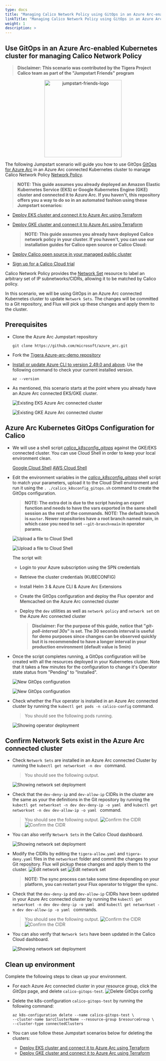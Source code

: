 ```yaml
---
type: docs
title: "Managing Calico Network Policy using GitOps in an Azure Arc-enabled Kubernetes cluster"
linkTitle: "Managing Calico Network Policy using GitOps in an Azure Arc-enabled Kubernetes cluster"
weight: 1
description: >
---
```


## Use GitOps in an Azure Arc-enabled Kubernetes cluster for managing Calico Network Policy

 > **Disclaimer: This scenario was contributed by the Tigera Project Calico team as part of the "Jumpstart Friends" program**

<p align="center"><img src="/img/jumpstart_friends_logo.png" alt="jumpstart-friends-logo" width="250"></p>

The following Jumpstart scenario will guide you how to use GitOps [GitOps for Azure Arc](https://docs.microsoft.com/azure/azure-arc/kubernetes/tutorial-use-gitops-connected-cluster) in an Azure Arc connected Kubernetes cluster to manage Calico Network Policy [Network Policy](https://projectcalico.docs.tigera.io/about/about-network-policy).

  > **NOTE: This guide assumes you already deployed an Amazon Elastic Kubernetes Service (EKS) or Google Kubernetes Engine (GKE) cluster and connected it to Azure Arc. If you haven't, this repository offers you a way to do so in an automated fashion using these Jumpstart scenarios:**

- [Deploy EKS cluster and connect it to Azure Arc using Terraform](https://azurearcjumpstart.io/azure_arc_jumpstart/azure_arc_k8s/eks/eks_terraform/)
- [Deploy GKE cluster and connect it to Azure Arc using Terraform](https://azurearcjumpstart.io/azure_arc_jumpstart/azure_arc_k8s/gke/gke_terraform/)

  > **NOTE: This guide assumes you already have deployed Calico network policy in your cluster. If you haven't, you can use our installation guides for Calico open source or Calico Cloud:**

- [Deploy Calico open source in your managed public cluster](https://projectcalico.docs.tigera.io/getting-started/kubernetes/managed-public-cloud/)
- [Sign up for a Calico Cloud trial](https://www.calicocloud.io/?utm_campaign=calicocloud&utm_medium=digital&utm_source=microsoft)

Calico Network Policy provides the [Network Set](https://projectcalico.docs.tigera.io/archive/v3.21/reference/resources/networkset) resource to label an arbitrary set of IP subnetworks/CIDRs, allowing it to be matched by Calico policy.

In this scenario, we will be using GitOps in an Azure Arc connected Kubernetes cluster to update `Network Sets`. The changes will be committed to a Git repository, and Flux will pick up these changes and apply them to the cluster.

## Prerequisites

- Clone the Azure Arc Jumpstart repository

    ```shell
    git clone https://github.com/microsoft/azure_arc.git
    ```

- Fork the [Tigera Azure-arc-demo repository](https://github.com/tigera-solutions/Azure-arc-demo)

- [Install or update Azure CLI to version 2.49.0 and above](https://docs.microsoft.com/cli/azure/install-azure-cli?view=azure-cli-latest). Use the following command to check your current installed version.

  ```shell
  az --version
  ```

- As mentioned, this scenario starts at the point where you already have an Azure Arc connected EKS/GKE cluster.

    ![Existing EKS Azure Arc connected cluster](./01.png)

    ![Existing GKE Azure Arc connected cluster](./02.png)

## Azure Arc Kubernetes GitOps Configuration for Calico

- We will use a shell script [*calico_k8sconfig_gitops*](https://raw.githubusercontent.com/microsoft/azure_arc/main/azure_arc_k8s_jumpstart/multi_distributions/calico_gitops/calico_k8sconfig_gitops.sh) against the GKE/EKS connected cluster. You can use Cloud Shell in order to keep your local environment clean.

  [Google Cloud Shell](https://cloud.google.com/shell)
  [AWS Cloud Shell](https://aws.amazon.com/cloudshell/)

- Edit the environment variables in the [*calico_k8sconfig_gitops*](https://raw.githubusercontent.com/microsoft/azure_arc/main/azure_arc_k8s_jumpstart/multi_distributions/calico_gitops/calico_k8sconfig_gitops.sh) shell script to match your parameters, upload it to the Cloud Shell environment and run it using the ```. ./calico_k8sconfig_gitops.sh``` command to create the GitOps configuration.

    > **NOTE: The extra dot is due to the script having an *export* function and needs to have the vars exported in the same shell session as the rest of the commands.**
    > **NOTE: The default branch is `master`. Newer repositories have a root branch named main, in which case you need to set `--git-branch=main` in operator params.**

    ![Upload a file to Cloud Shell](./03.png)

    ![Upload a file to Cloud Shell](./04.png)

    The script will:

  - Login to your Azure subscription using the SPN credentials
  - Retrieve the cluster credentials (KUBECONFIG)
  - Install Helm 3 & Azure CLI & Azure Arc Extensions
  - Create the GitOps configuration and deploy the Flux operator and Memcached on the Azure Arc connected cluster
  - Deploy the `dev` utilities as well as `network policy` and `network set` on the Azure Arc connected cluster

    > **Disclaimer: For the purpose of this guide, notice that "*git-poll-interval 30s*" is set. The 30 seconds interval is useful for demo purposes since changes can be observed quickly but it is recommended to have a longer interval in your production environment (default value is 5min)**

- Once the script completes running, a GitOps configuration will be created with all the resources deployed in your Kubernetes cluster. Note that it takes a few minutes for the configuration to change it's Operator state status from "Pending" to "Installed".

    ![New GitOps configuration](./05.png)

    ![New GitOps configuration](./06.png)

- Check whether the Flux operator is installed in an Azure Arc connected cluster by running the ```kubectl get pods -n calico-config``` command.
  > You should see the following pods running.

  ![Showing operator deployment](./07.png)

## Confirm Network Sets exist in the Azure Arc connected cluster

- Check `Network Sets` are installed in an Azure Arc connected Cluster by running the ```kubectl get networkset -n dev ```  command.
  > You should see the following output.

  ![Showing network set deployment](./08.png)

- Check that the `dev-deny-ip` and `dev-allow-ip` CIDRs in the cluster are the same as your the definitions in the Git repository by running the ```kubectl get networkset -n dev dev-deny-ip -o yaml ``` and ```kubectl get networkset -n dev dev-allow-ip -o yaml ``` command.
  > You should see the following output.
  ![Confirm the CIDR](./09.png)  
  ![Confirm the CIDR](./10.png)  

- You can also verify  `Network Sets` in the Calico Cloud dashboard.

  ![Showing network set deployment](./11.png)  

- Modify the CIDRs by editing the `tigera-allow.yaml` and `tigera-deny.yaml` files in the `networkset` folder and commit the changes to your Git repository. Flux will pickup these changes and apply them to the cluster.
  ![Edit network set](./12.png)
  ![Edit network set](./13.png)
  
  > **NOTE: The sync process can take some time depending on your platform, you can restart your Flux operator to trigger the sync.**

- Check that the `dev-deny-ip` and `dev-allow-ip` CIDRs have been updated in your Azure Arc connected cluster by running the ```kubectl get networkset -n dev dev-deny-ip -o yaml ``` and ```kubectl get networkset -n dev dev-allow-ip -o yaml ``` commands.
  > You should see the following output.
  ![Confirm the CIDR](./14.png)
  ![Confirm the CIDR](./15.png)

- You can also verify that `Network Sets` have been updated in the Calico Cloud dashboard.

  ![Showing network set deployment](./16.png)  

## Clean up environment

Complete the following steps to clean up your environment.

- For each Azure Arc connected cluster in your resource group, click the _GitOps_ page, and delete `calico-gitops-test`.
  ![Delete GitOps config](./17.png)

- Delete the k8s-configuration `calico-gitops-test` by running the following command:

    ```shell
    az k8s-configuration delete --name calico-gitops-test \
    --cluster-name $arcClusterName --resource-group $resourceGroup \
    --cluster-type connectedClusters
    ```

- You can use follow these Jumpstart scenarios below for deleting the clusters:

  - [Deploy EKS cluster and connect it to Azure Arc using Terraform](https://azurearcjumpstart.io/azure_arc_jumpstart/azure_arc_k8s/eks/eks_terraform/)
  - [Deploy GKE cluster and connect it to Azure Arc using Terraform](https://azurearcjumpstart.io/azure_arc_jumpstart/azure_arc_k8s/gke/gke_terraform/)
